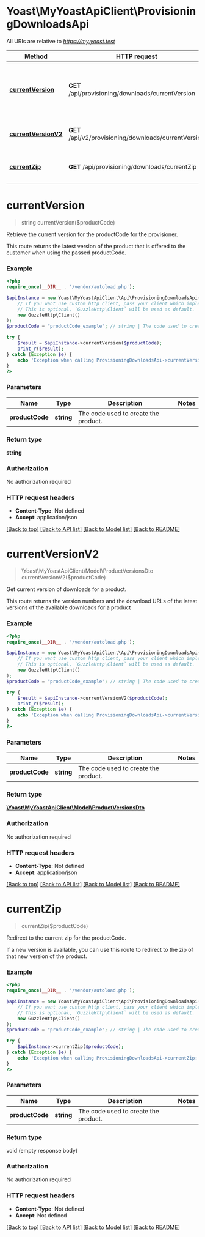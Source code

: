 # Yoast\MyYoastApiClient\ProvisioningDownloadsApi

All URIs are relative to *https://my.yoast.test*

Method | HTTP request | Description
------------- | ------------- | -------------
[**currentVersion**](ProvisioningDownloadsApi.md#currentversion) | **GET** /api/provisioning/downloads/currentVersion | Retrieve the current version for the productCode for the provisioner.
[**currentVersionV2**](ProvisioningDownloadsApi.md#currentversionv2) | **GET** /api/v2/provisioning/downloads/currentVersion | Get current version of downloads for a product.
[**currentZip**](ProvisioningDownloadsApi.md#currentzip) | **GET** /api/provisioning/downloads/currentZip | Redirect to the current zip for the productCode.

# **currentVersion**
> string currentVersion($productCode)

Retrieve the current version for the productCode for the provisioner.

This route returns the latest version of the product that is offered to the customer when using the passed productCode.

### Example
```php
<?php
require_once(__DIR__ . '/vendor/autoload.php');

$apiInstance = new Yoast\MyYoastApiClient\Api\ProvisioningDownloadsApi(
    // If you want use custom http client, pass your client which implements `GuzzleHttp\ClientInterface`.
    // This is optional, `GuzzleHttp\Client` will be used as default.
    new GuzzleHttp\Client()
);
$productCode = "productCode_example"; // string | The code used to create the product.

try {
    $result = $apiInstance->currentVersion($productCode);
    print_r($result);
} catch (Exception $e) {
    echo 'Exception when calling ProvisioningDownloadsApi->currentVersion: ', $e->getMessage(), PHP_EOL;
}
?>
```

### Parameters

Name | Type | Description  | Notes
------------- | ------------- | ------------- | -------------
 **productCode** | **string**| The code used to create the product. |

### Return type

**string**

### Authorization

No authorization required

### HTTP request headers

 - **Content-Type**: Not defined
 - **Accept**: application/json

[[Back to top]](#) [[Back to API list]](../../README.md#documentation-for-api-endpoints) [[Back to Model list]](../../README.md#documentation-for-models) [[Back to README]](../../README.md)

# **currentVersionV2**
> \Yoast\MyYoastApiClient\Model\ProductVersionsDto currentVersionV2($productCode)

Get current version of downloads for a product.

This route returns the version numbers and the download URLs of the latest versions of the available downloads for a product

### Example
```php
<?php
require_once(__DIR__ . '/vendor/autoload.php');

$apiInstance = new Yoast\MyYoastApiClient\Api\ProvisioningDownloadsApi(
    // If you want use custom http client, pass your client which implements `GuzzleHttp\ClientInterface`.
    // This is optional, `GuzzleHttp\Client` will be used as default.
    new GuzzleHttp\Client()
);
$productCode = "productCode_example"; // string | The code used to create the product.

try {
    $result = $apiInstance->currentVersionV2($productCode);
    print_r($result);
} catch (Exception $e) {
    echo 'Exception when calling ProvisioningDownloadsApi->currentVersionV2: ', $e->getMessage(), PHP_EOL;
}
?>
```

### Parameters

Name | Type | Description  | Notes
------------- | ------------- | ------------- | -------------
 **productCode** | **string**| The code used to create the product. |

### Return type

[**\Yoast\MyYoastApiClient\Model\ProductVersionsDto**](../Model/ProductVersionsDto.md)

### Authorization

No authorization required

### HTTP request headers

 - **Content-Type**: Not defined
 - **Accept**: application/json

[[Back to top]](#) [[Back to API list]](../../README.md#documentation-for-api-endpoints) [[Back to Model list]](../../README.md#documentation-for-models) [[Back to README]](../../README.md)

# **currentZip**
> currentZip($productCode)

Redirect to the current zip for the productCode.

If a new version is available, you can use this route to redirect to the zip of that new version of the product.

### Example
```php
<?php
require_once(__DIR__ . '/vendor/autoload.php');

$apiInstance = new Yoast\MyYoastApiClient\Api\ProvisioningDownloadsApi(
    // If you want use custom http client, pass your client which implements `GuzzleHttp\ClientInterface`.
    // This is optional, `GuzzleHttp\Client` will be used as default.
    new GuzzleHttp\Client()
);
$productCode = "productCode_example"; // string | The code used to create the product.

try {
    $apiInstance->currentZip($productCode);
} catch (Exception $e) {
    echo 'Exception when calling ProvisioningDownloadsApi->currentZip: ', $e->getMessage(), PHP_EOL;
}
?>
```

### Parameters

Name | Type | Description  | Notes
------------- | ------------- | ------------- | -------------
 **productCode** | **string**| The code used to create the product. |

### Return type

void (empty response body)

### Authorization

No authorization required

### HTTP request headers

 - **Content-Type**: Not defined
 - **Accept**: Not defined

[[Back to top]](#) [[Back to API list]](../../README.md#documentation-for-api-endpoints) [[Back to Model list]](../../README.md#documentation-for-models) [[Back to README]](../../README.md)

